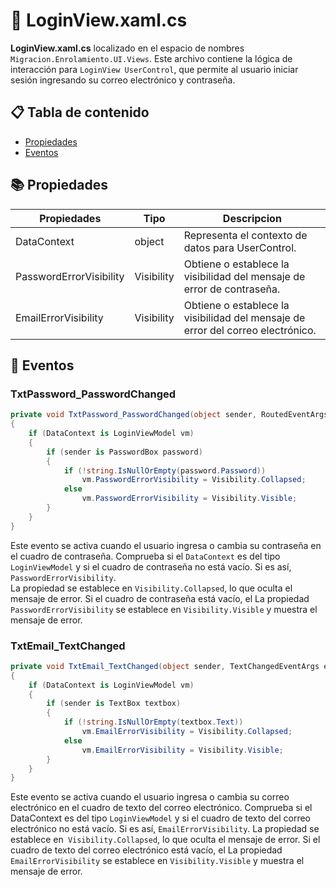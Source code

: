# 📁 LoginView.xaml.cs

**LoginView.xaml.cs** localizado en el espacio de nombres  `Migracion.Enrolamiento.UI.Views`. Este archivo contiene la lógica de interacción para `LoginView UserControl`, que permite al usuario iniciar sesión ingresando su correo electrónico y contraseña.

## 📋 Tabla de contenido

- [Propiedades](#properties)
- [Eventos](#events)

## 📚 Propiedades

| Propiedades              | Tipo         | Descripcion                                      |
|--------------------------|---------------|--------------------------------------------------|
| DataContext              | object        | Representa el contexto de datos para UserControl. |
| PasswordErrorVisibility  | Visibility    | Obtiene o establece la visibilidad del mensaje de error de contraseña. |
| EmailErrorVisibility     | Visibility    | Obtiene o establece la visibilidad del mensaje de error del correo electrónico. |

## 🎉 Eventos

### TxtPassword_PasswordChanged

```csharp
private void TxtPassword_PasswordChanged(object sender, RoutedEventArgs e)
{
    if (DataContext is LoginViewModel vm)
    {
        if (sender is PasswordBox password)
        {
            if (!string.IsNullOrEmpty(password.Password))
                vm.PasswordErrorVisibility = Visibility.Collapsed;
            else
                vm.PasswordErrorVisibility = Visibility.Visible;
        }
    }
}
```

Este evento se activa cuando el usuario ingresa o cambia su contraseña en el cuadro de contraseña. 
Comprueba si el `DataContext` es del tipo `LoginViewModel` y si el cuadro de contraseña no está vacío. Si es así, `PasswordErrorVisibility`.  
La propiedad se establece en `Visibility.Collapsed`, lo que oculta el mensaje de error. Si el cuadro de contraseña está vacío, 
el La propiedad `PasswordErrorVisibility` se establece en `Visibility.Visible` y muestra el mensaje de error.

### TxtEmail_TextChanged

```csharp
private void TxtEmail_TextChanged(object sender, TextChangedEventArgs e)
{
    if (DataContext is LoginViewModel vm)
    {
        if (sender is TextBox textbox)
        {
            if (!string.IsNullOrEmpty(textbox.Text))
                vm.EmailErrorVisibility = Visibility.Collapsed;
            else
                vm.EmailErrorVisibility = Visibility.Visible;
        }
    }
}
```
Este evento se activa cuando el usuario ingresa o cambia su correo electrónico en el cuadro de texto del correo electrónico. 
Comprueba si el DataContext es del tipo `LoginViewModel` y si el cuadro de texto del correo electrónico no está vacío. Si es así, `EmailErrorVisibility`. 
La propiedad se establece en` Visibility.Collapsed`, lo que oculta el mensaje de error. Si el cuadro de texto del correo electrónico está vacío, el La propiedad `EmailErrorVisibility` se establece en `Visibility.Visible` y muestra el mensaje de error.
